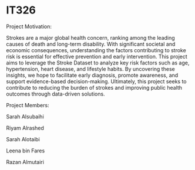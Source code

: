 # IT326

Project Motivation:

Strokes are a major global health concern, ranking among the leading causes of death and long-term disability.
With significant societal and economic consequences, understanding the factors contributing to stroke risk is essential for effective prevention and early intervention. This project aims to leverage the Stroke Dataset to analyze key risk factors such as age, hypertension, heart disease, and lifestyle habits. By uncovering these insights, we hope to facilitate early diagnosis, promote awareness, and support evidence-based decision-making. Ultimately, this project seeks to contribute to reducing the burden of strokes and improving public health outcomes through data-driven solutions.

Project Members:

Sarah Alsubaihi

Riyam Alrashed

Sarah Alotaibi

Leena bin Fares

Razan Almutairi
